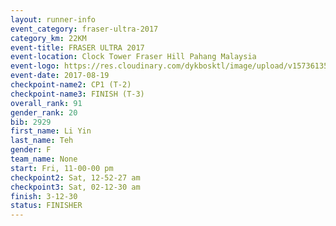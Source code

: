 ```yaml
---
layout: runner-info 
event_category: fraser-ultra-2017 
category_km: 22KM 
event-title: FRASER ULTRA 2017 
event-location: Clock Tower Fraser Hill Pahang Malaysia 
event-logo: https://res.cloudinary.com/dykbosktl/image/upload/v1573613535/Logo/logo_mfst7w.jpg 
event-date: 2017-08-19 
checkpoint-name2: CP1 (T-2) 
checkpoint-name3: FINISH (T-3) 
overall_rank: 91
gender_rank: 20
bib: 2929
first_name: Li Yin
last_name: Teh
gender: F
team_name: None
start: Fri, 11-00-00 pm
checkpoint2: Sat, 12-52-27 am
checkpoint3: Sat, 02-12-30 am
finish: 3-12-30
status: FINISHER
---
```

